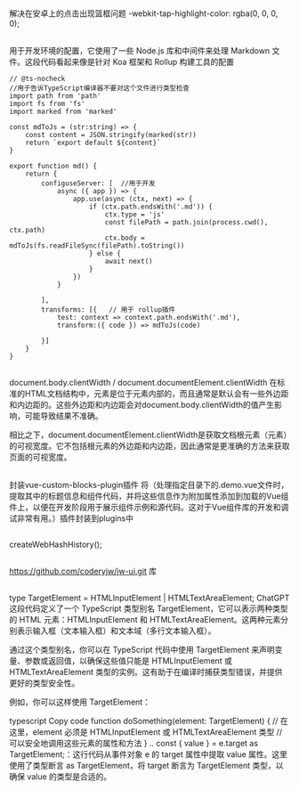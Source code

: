 ##
解决在安卓上的点击出现篮框问题  -webkit-tap-highlight-color: rgba(0, 0, 0, 0);

##
用于开发环境的配置，它使用了一些 Node.js 库和中间件来处理 Markdown 文件。这段代码看起来像是针对 Koa 框架和 Rollup 构建工具的配置
```
// @ts-nocheck  
//用于告诉TypeScript编译器不要对这个文件进行类型检查
import path from 'path'
import fs from 'fs'
import marked from 'marked' 

const mdToJs = (str:string) => {
    const content = JSON.stringify(marked(str))
    return `export default ${content}`
}

export function md() {
    return {
        configuseServer: [  //用于开发
            async ({ app }) => {
                app.use(async (ctx, next) => {
                    if (ctx.path.endsWith('.md')) {
                        ctx.type = 'js'
                        const filePath = path.join(process.cwd(), ctx.path)
                        ctx.body = mdToJs(fs.readFileSync(filePath).toString())
                    } else {
                        await next()
                    }
                })
            }

        ],
        transforms: [{   // 用于 rollup插件
            test: context => context.path.endsWith('.md'),
            transform:({ code }) => mdToJs(code)

        }]
    }
}
```



##
document.body.clientWidth  /  document.documentElement.clientWidth
在标准的HTML文档结构中，<body>元素是位于<html>元素内部的，而且通常是默认会有一些外边距和内边距的。这些外边距和内边距会对document.body.clientWidth的值产生影响，可能导致结果不准确。

相比之下，document.documentElement.clientWidth是获取文档根元素（<html>元素）的可视宽度。它不包括根元素的外边距和内边距，因此通常是更准确的方法来获取页面的可视宽度。


## 
封装vue-custom-blocks-plugin插件
将（处理指定目录下的.demo.vue文件时，提取其中的标题信息和组件代码，并将这些信息作为附加属性添加到加载的Vue组件上，以便在开发阶段用于展示组件示例和源代码。这对于Vue组件库的开发和调试非常有用。）插件封装到plugins中

##
createWebHashHistory();

##
https://github.com/coderyjw/jw-ui.git 库


##
 type TargetElement = HTMLInputElement | HTMLTextAreaElement;
ChatGPT
这段代码定义了一个 TypeScript 类型别名 TargetElement，它可以表示两种类型的 HTML 元素：HTMLInputElement 和 HTMLTextAreaElement。这两种元素分别表示输入框（文本输入框）和文本域（多行文本输入框）。

通过这个类型别名，你可以在 TypeScript 代码中使用 TargetElement 来声明变量、参数或返回值，以确保这些值只能是 HTMLInputElement 或 HTMLTextAreaElement 类型的实例。这有助于在编译时捕获类型错误，并提供更好的类型安全性。

例如，你可以这样使用 TargetElement：

typescript
Copy code
function doSomething(element: TargetElement) {
    // 在这里，element 必须是 HTMLInputElement 或 HTMLTextAreaElement 类型
    // 可以安全地调用这些元素的属性和方法
}
..
const { value } = e.target as TargetElement;：这行代码从事件对象 e 的 target 属性中提取 value 属性。这里使用了类型断言 as TargetElement，将 target 断言为 TargetElement 类型，以确保 value 的类型是合适的。